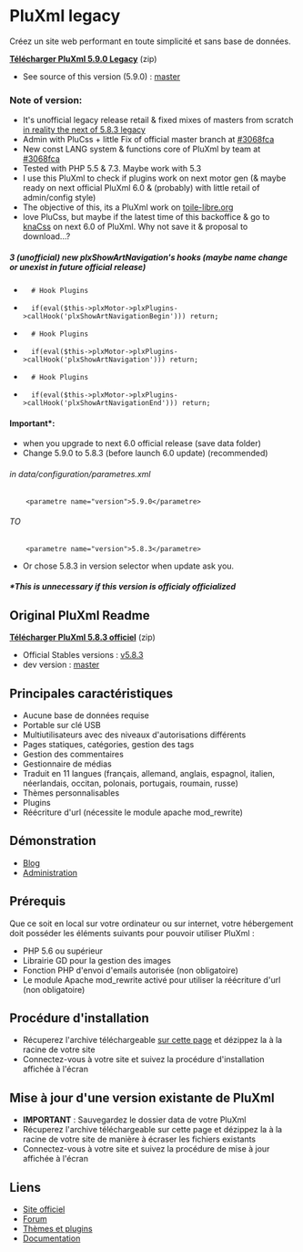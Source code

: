 PluXml legacy
=============
Créez un site web performant en toute simplicité et sans base de données.

[**Télécharger PluXml 5.9.0 Legacy**](http://sudwebdesign.free.fr/depot.php?script=PluXml&download) (zip)

* See source of this version (5.9.0) : [master](https://github.com/sudwebdesign/PluXml/tree/master)

### Note of version:
* It's unofficial legacy release retail & fixed mixes of masters from scratch [in reality the next of 5.8.3 legacy](https://forum.pluxml.org/discussion/comment/60115/#Comment_60115)
* Admin with PluCss + little Fix of official master branch at [#3068fca](https://github.com/pluxml/PluXml/commit/3068fca5be14b5b5a61ae941e0326297d4e27c8b)
* New const LANG system & functions core of PluXml by team at [#3068fca](https://github.com/pluxml/PluXml/commit/3068fca5be14b5b5a61ae941e0326297d4e27c8b)
* Tested with PHP 5.5 & 7.3. Maybe work with 5.3
* I use this PluXml to check if plugins work on next motor gen (& maybe ready on next official PluXml 6.0 & (probably) with little retail of admin/config style)
* The objective of this, its a PluXml work on [toile-libre.org](https://www.toile-libre.org)
* love PluCss, but maybe if the latest time of this backoffice & go to [knaCss](https://www.knacss.com/) on next 6.0 of PluXml. Why not save it & proposal to download...?

##### 3 (unofficial) new plxShowArtNavigation's hooks (maybe name change or unexist in future official release)
+		# Hook Plugins
+		if(eval($this->plxMotor->plxPlugins->callHook('plxShowArtNavigationBegin'))) return;
+		# Hook Plugins
+		if(eval($this->plxMotor->plxPlugins->callHook('plxShowArtNavigation'))) return;
+		# Hook Plugins
+		if(eval($this->plxMotor->plxPlugins->callHook('plxShowArtNavigationEnd'))) return;

#### Important*:
* when you upgrade to next 6.0 official release (save data folder)
* Change 5.9.0 to 5.8.3 (before launch 6.0 update) (recommended)
###### in data/configuration/parametres.xml
```
	<parametre name="version">5.9.0</parametre>
```
###### TO
```
	<parametre name="version">5.8.3</parametre>
```
 * Or chose 5.8.3 in version selector when update ask you.

##### *This is unnecessary if this version is officialy officialized

## Original PluXml Readme

[**Télécharger PluXml 5.8.3 officiel**](https://www.pluxml.org/download/pluxml-latest.zip) (zip)

* Official Stables versions : [v5.8.3](https://github.com/pluxml/PluXml/releases)
* dev version : [master](https://github.com/pluxml/PluXml/tree/master)

Principales caractéristiques
----------------------------

* Aucune base de données requise
* Portable sur clé USB
* Multiutilisateurs avec des niveaux d'autorisations différents
* Pages statiques, catégories, gestion des tags
* Gestion des commentaires
* Gestionnaire de médias
* Traduit en 11 langues (français, allemand, anglais, espagnol, italien, néerlandais, occitan, polonais, portugais, roumain, russe)
* Thèmes personnalisables
* Plugins
* Réécriture d'url (nécessite le module apache mod_rewrite)

Démonstration
-------------

* [Blog](https://demo.pluxml.org/)
* [Administration](https://demo.pluxml.org/core/admin/auth.php?p=/core/admin/)

Prérequis
---------

Que ce soit en local sur votre ordinateur ou sur internet, votre hébergement doit posséder les éléments suivants pour pouvoir utiliser PluXml :

* PHP 5.6 ou supérieur
* Librairie GD pour la gestion des images
* Fonction PHP d'envoi d'emails autorisée (non obligatoire)
* Le module Apache mod_rewrite activé pour utiliser la réécriture d'url (non obligatoire)

Procédure d'installation
------------------------

* Récuperez l'archive téléchargeable [sur cette page](https://www.pluxml.org/) et dézippez la à la racine de votre site
* Connectez-vous à votre site et suivez la procédure d'installation affichée à l'écran

Mise à jour d'une version existante de PluXml
---------------------------------------------

* **IMPORTANT** : Sauvegardez le dossier data de votre PluXml
* Récuperez l'archive téléchargeable sur cette page et dézippez la à la racine de votre site de manière à écraser les fichiers existants
* Connectez-vous à votre site et suivez la procédure de mise à jour affichée à l'écran


Liens
-----
* [Site officiel](https://www.pluxml.org/)
* [Forum](https://forum.pluxml.org/)
* [Thèmes et plugins](https://ressources.pluxml.org/)
* [Documentation](https://wiki.pluxml.org/)
